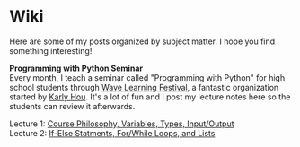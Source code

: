 # Wiki

Here are some of my posts organized by subject matter. I hope you find something interesting!

**Programming with Python Seminar** <br> Every month, I teach a seminar called "Programming with Python" for high school students through [Wave Learning Festival](https://www.wavelf.org), a fantastic organization started by [Karly Hou](https://www.karlyhou.com). It's a lot of fun and I post my lecture notes here so the students can review it afterwards.

Lecture 1: [Course Philosophy, Variables, Types, Input/Output](https://harrisshadmany.github.io/2021/07/24/Lecture_One.html) <br> 
Lecture 2: [If-Else Statments, For/While Loops, and Lists](https://harrisshadmany.github.io/2020/07/25/Lecture_Two.html) 
